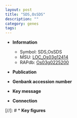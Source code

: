 ```yaml
---
layout: post
title: "SDS,OsSDS"
description: ""
category: genes
tags: 
---
```


* **Information**  
    + Symbol: SDS,OsSDS  
    + MSU: [LOC_Os03g12414](http://rice.uga.edu/cgi-bin/ORF_infopage.cgi?orf=LOC_Os03g12414)  
    + RAPdb: [Os03g0225200](http://rapdb.dna.affrc.go.jp/viewer/gbrowse_details/irgsp1?name=Os03g0225200)  

* **Publication**  

* **Genbank accession number**  

* **Key message**  

* **Connection**  

[//]: # * **Key figures**  


